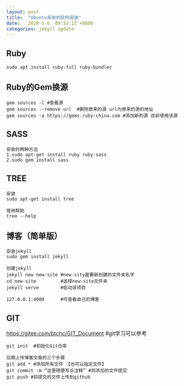 ```yaml
---
layout: post
title:  "Ubuntu系统的软件安装"
date:   2020-1-6  09:52:22 +0800
categories: jekyll update
---
```

## Ruby

```
sudo apt install ruby-full ruby-bundler
```



## Ruby的Gem换源

```
gem sources -l #查看源
gem sources --remove url  #删除原来的源 url为原来的源的地址
gem sources -a https://gems.ruby-china.com #添加新的源 目前使用该源
```



## SASS

```
安装的两种方法
1.sudo apt-get install ruby ruby-sass
2.sudo gem install sass
```



## TREE

```
安装
sudo apt-get install tree

使用帮助
tree --help
```



## 博客（简单版）

```
安装jekyll
sudo gem install jekyll
```

```
创建jekyll
jekyll new new-site #new-sity是要新创建的文件夹名字
cd new-site			#选择new-site文件夹
jekyll serve		#启动该项目

127.0.0.1:4000		#可查看自己的博客
```



## GIT

https://gitee.com/btchc/GIT_Document    #git学习可以参考

```
git init  #初始化Git仓库

后期上传博客文章的三个步骤
git add * #添加所有文件 【也可以指定文件】
git commit -m “这里随便写点注释” #将添加的文件提交
git push #将提交的文件上传到github
```


